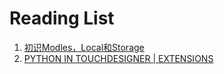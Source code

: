 # Reading List
1. [初识Modles，Local和Storage](https://blog.csdn.net/wangpuqing1997/article/details/105859541)
2. [PYTHON IN TOUCHDESIGNER | EXTENSIONS](https://matthewragan.com/2016/07/14/python-in-touchdesigner-extensions-touchdesigner/)
